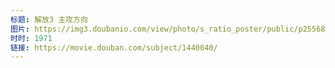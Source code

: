 ```yaml
---
标题: 解放3 主攻方向
图片: https://img3.doubanio.com/view/photo/s_ratio_poster/public/p2556872843.jpg
时时: 1971
链接: https://movie.douban.com/subject/1440040/
---
```

